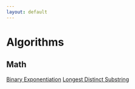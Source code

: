 ```yaml
---
layout: default
---
```


# Algorithms

## Math
[Binary Exponentiation](./pages/binary_exponentiation.html)
[Longest Distinct Substring](./pages/longest_distinct_substring.html)
